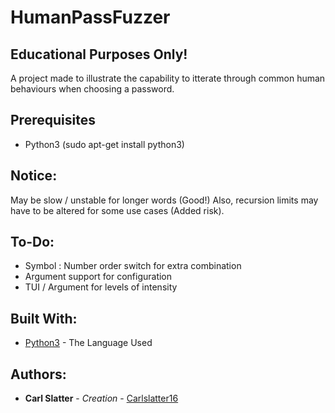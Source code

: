 # HumanPassFuzzer
## Educational Purposes Only! #
A project made to illustrate the capability to itterate through common human behaviours when choosing a password.

## Prerequisites
 * Python3 (sudo apt-get install python3)
 
## Notice: 
May be slow / unstable for longer words (Good!) Also, recursion limits may have to be altered for some use cases (Added risk).

 ## To-Do: 
 * Symbol : Number order switch for extra combination
 * Argument support for configuration
 * TUI / Argument for levels of intensity

 ## Built With:

 * [Python3](https://docs.python.org/3.6/) - The Language Used

## Authors:

* **Carl Slatter** - *Creation* - [Carlslatter16](https://github.com/carlslatter16)

